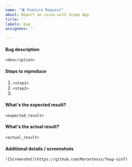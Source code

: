 ```yaml
---
name: "🛠️ Feature Request"
about: Report an issue with Scope App
title: ''
labels: bug
assignees: ''

---
```


#### Bug description

`<description>`

#### Steps to reproduce

1. `<step1>`
2. `<step2>`
3. 

#### What's the expected result?

`<expected_result>`

#### What's the actual result?

`<actual_result>`

#### Additional details / screenshots

`![Screenshot](https://github.com/Marantesss/feup-sinf)`
